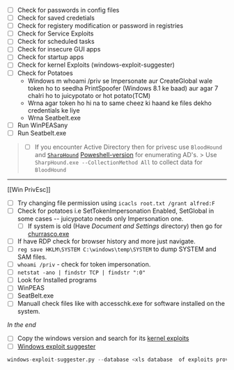 - [ ] Check for passwords in config files 
- [ ] Check for saved credetials
- [ ] Check for registery modification or password in registries 
- [ ] Check for Service Exploits
- [ ] Check for scheduled tasks
- [ ] Check for insecure GUI apps
- [ ] Check for startup apps
- [ ] Check for kernel Exploits (windows-exploit-suggester)
- [ ] Check for Potatoes
	- Windows m whoami /priv se Impersonate aur CreateGlobal wale token ho to seedha PrintSpoofer (Windows 8.1 ke baad) aur agar 7 chalri ho to juicypotato or hot potato(TCM)
	- Wrna agar token ho hi na to same cheez ki haand ke files dekho credentials ke liye
	- Wrna Seatbelt.exe
- [ ] Run WinPEASany 
- [ ] Run Seatbelt.exe

> - [ ] If you encounter Active Directory then for privesc use `BloodHound` and [`SharpHound`](https://github.com/BloodHoundAD/BloodHound/raw/master/Collectors/SharpHound.exe) [Poweshell-version](https://raw.githubusercontent.com/BloodHoundAD/BloodHound/master/Collectors/SharpHound.ps1) for enumerating AD's.
	> Use `SharpHound.exe --CollectionMethod All` to collect data for `BloodHound`
----


[[Win PrivEsc]]
- [ ] Try changing file permission using `icacls root.txt /grant alfred:F`
- [ ] Check for potatoes i.e SetTokenImpersonation Enabled, SetGlobal in some cases -- juicypotato needs only Impersonation one.
	- [ ] If system is old (Have *Document and Settings* directory) then go for [churrasco.exe](https://github.com/Re4son/Churrasco/raw/master/churrasco.exe)
- [ ] If have RDP check for browser history and more just navigate.
- [ ] `reg save HKLM\SYSTEM C:\windows\temp\SYSTEM` to dump SYSTEM and SAM files.
- [ ] `whoami /priv` - check for token impersonation.
- [ ] `netstat -ano | findstr TCP | findstr ":0"`
- [ ] Look for Installed programs
- [ ] WinPEAS
- [ ] SeatBelt.exe
- [ ] Manuall check files like with accesschk.exe for software installed on the system.

*In the end*
- [ ] Copy the windows version and search for its [kernel exploits](https://github.com/SecWiki/windows-kernel-exploits) 
- [ ] [Windows exploit suggester ](https://github.com/AonCyberLabs/Windows-Exploit-Suggester)
```python 
windows-exploit-suggester.py --database <xls database  of exploits provided with the script> --systeminfor <systeminfo saved in a txt file> --ostext <Os> -1
```